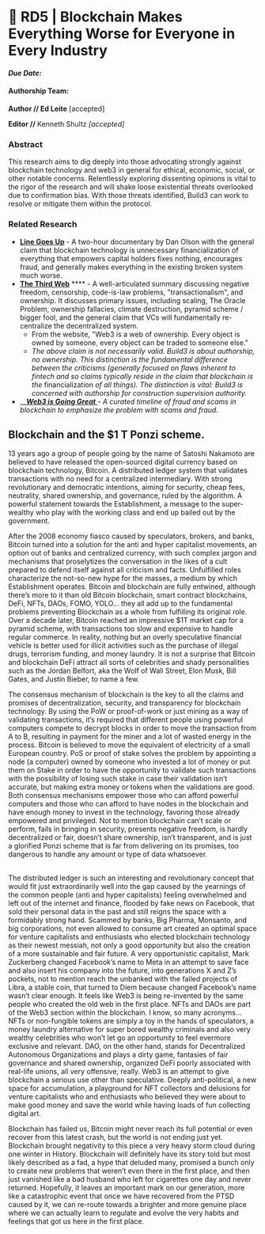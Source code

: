 # 👿 RD5 | Blockchain Makes Everything Worse for Everyone in Every Industry

#### _Due Date:_

#### Authorship Team:

**Author // Ed Leite** \[accepted]

**Editor //** Kenneth Shultz _\[accepted]_

### **Abstract**

This research aims to dig deeply into those advocating strongly against blockchain technology and web3 in general for ethical, economic, social, or other notable concerns. Relentlessly exploring dissenting opinions is vital to the rigor of the research and will shake loose existential threats overlooked due to confirmation bias. With those threats identified, Build3 can work to resolve or mitigate them within the protocol.

### Related Research

* [**Line Goes Up**](https://www.youtube.com/watch?v=YQ\_xWvX1n9g) - A two-hour documentary by Dan Olson with the general claim that blockchain technology is unnecessary financialization of everything that empowers capital holders fixes nothing, encourages fraud, and generally makes everything in the existing broken system much worse.
* [**The Third Web**](https://tante.cc/2021/12/17/the-third-web/) **** - A well-articulated summary discussing negative freedom, censorship, code-is-law problems, "transactionalism", and ownership. It discusses primary issues, including scaling, The Oracle Problem, ownership fallacies, climate destruction, pyramid scheme / bigger fool, and the general claim that VCs will fundamentally re-centralize the decentralized system.
  * From the website, "Web3 is a web of ownership. Every object is owned by someone, every object can be traded to someone else."&#x20;
  * _The above claim is not necessarily valid. Build3 is about authorship, no ownership. This distinction is the fundamental difference between the criticisms (generally focused on flaws inherent to fintech and so claims typically reside in the claim that blockchain is the_ financialization _of all things). The distinction is vital: Build3 is concerned with authorship for construction supervision authority._
* __[_**Web3 is Going Great**_ ](https://web3isgoinggreat.com/)_- A curated timeline of fraud and scams in blockchain to emphasize the problem with scams and fraud._

## Blockchain and the $1 T Ponzi scheme.

13 years ago a group of people going by the name of Satoshi Nakamoto are believed to have released the open-sourced digital currency based on blockchain technology, Bitcoin. A distributed ledger system that validates transactions with no need for a centralized intermediary. With strong revolutionary and democratic intentions, aiming for security, cheap fees, neutrality, shared ownership, and governance, ruled by the algorithm. A powerful statement towards the Establishment, a message to the super-wealthy who play with the working class and end up bailed out by the government.

After the 2008 economy fiasco caused by speculators, brokers, and banks, Bitcoin turned into a solution for the anti and hyper capitalist movements, an option out of banks and centralized currency, with such complex jargon and mechanisms that proselytizes the conversation in the likes of a cult prepared to defend itself against all criticism and facts. Unfulfilled roles characterize the not-so-new hype for the masses, a medium by which Establishment operates. Bitcoin and blockchain are fully entwined, although there’s more to it than old Bitcoin blockchain, smart contract blockchains, DeFi, NFTs, DAOs, FOMO, YOLO… they all add up to the fundamental problems preventing Blockchain as a whole from fulfilling its original role. Over a decade later, Bitcoin reached an impressive $1T market cap for a pyramid scheme, with transactions too slow and expensive to handle regular commerce. In reality, nothing but an overly speculative financial vehicle is better used for illicit activities such as the purchase of illegal drugs, terrorism funding, and money laundry. It is not a surprise that Bitcoin and blockchain DeFi attract all sorts of celebrities and shady personalities such as the Jordan Belfort, aka the Wolf of Wall Street, Elon Musk, Bill Gates, and Justin Bieber, to name a few.

The consensus mechanism of blockchain is the key to all the claims and promises of decentralization, security, and transparency for blockchain technology. By using the PoW or proof-of-work or just mining as a way of validating transactions, it’s required that different people using powerful computers compete to decrypt blocks in order to move the transaction from A to B, resulting in payment for the miner and a lot of wasted energy in the process. Bitcoin is believed to move the equivalent of electricity of a small European country. PoS or proof of stake solves the problem by appointing a node (a computer) owned by someone who invested a lot of money or put them on Stake in order to have the opportunity to validate such transactions with the possibility of losing such stake in case their validation isn’t accurate, but making extra money or tokens when the validations are good. Both consensus mechanisms empower those who can afford powerful computers and those who can afford to have nodes in the blockchain and have enough money to invest in the technology, favoring those already empowered and privileged. Not to mention blockchain can’t scale or perform, fails in bringing in security, presents negative freedom, is hardly decentralized or fair, doesn’t share ownership, isn’t transparent, and is just a glorified Ponzi scheme that is far from delivering on its promises, too dangerous to handle any amount or type of data whatsoever.

\
The distributed ledger is such an interesting and revolutionary concept that would fit just extraordinarily well into the gap caused by the yearnings of the common people (anti and hyper capitalists) feeling overwhelmed and left out of the internet and finance, flooded by fake news on Facebook, that sold their personal data in the past and still reigns the space with a formidably strong hand. Scammed by banks, Big Pharma, Monsanto, and big corporations, not even allowed to consume art created an optimal space for venture capitalists and enthusiasts who elected blockchain technology as their newest messiah, not only a good opportunity but also the creation of a more sustainable and fair future. A very opportunistic capitalist, Mark Zuckerberg changed Facebook’s name to Meta in an attempt to save face and also insert his company into the future, into generations X and Z’s pockets, not to mention reach the unbanked with the failed projects of Libra, a stable coin, that turned to Diem because changed Facebook’s name wasn’t clear enough. It feels like Web3 is being re-invented by the same people who created the old web in the first place. NFTs and DAOs are part of the Web3 section within the blockchain. I know, so many acronyms… NFTs or non-fungible tokens are simply a toy in the hands of speculators, a money laundry alternative for super bored wealthy criminals and also very wealthy celebrities who won’t let go an opportunity to feel evermore exclusive and relevant. DAO, on the other hand, stands for Decentralized Autonomous Organizations and plays a dirty game, fantasies of fair governance and shared ownership, organized DeFi poorly associated with real-life unions, all very offensive, really. Web3 is an attempt to give blockchain a serious use other than speculative. Deeply anti-political, a new space for accumulation, a playground for NFT collectors and delusions for venture capitalists who and enthusiasts who believed they were about to make good money and save the world while having loads of fun collecting digital art.&#x20;

Blockchain has failed us, Bitcoin might never reach its full potential or even recover from this latest crash, but the world is not ending just yet. Blockchain brought negativity to this piece a very heavy storm cloud during one winter in History. Blockchain will definitely have its story told but most likely described as a fad, a hype that deluded many, promised a bunch only to create new problems that weren’t even there in the first place, and then just vanished like a bad husband who left for cigarettes one day and never returned. Hopefully, it leaves an important mark on our generation, more like a catastrophic event that once we have recovered from the PTSD caused by it, we can re-route towards a brighter and more genuine place where we can actually learn to regulate and evolve the very habits and feelings that got us here in the first place.
